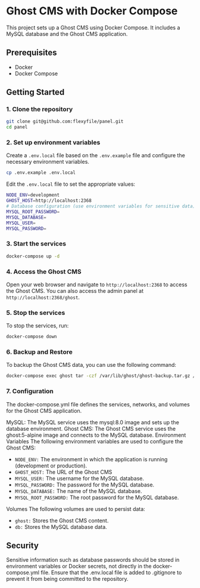 # Ghost CMS with Docker Compose

This project sets up a Ghost CMS using Docker Compose. It includes a MySQL database and the Ghost CMS application.

## Prerequisites

- Docker
- Docker Compose

## Getting Started

### 1. Clone the repository

```bash
git clone git@github.com:flexyfile/panel.git
cd panel
```

### 2. Set up environment variables

Create a `.env.local` file based on the `.env.example` file and configure the necessary environment variables.

```bash
cp .env.example .env.local
```

Edit the `.env.local` file to set the appropriate values:

```bash
NODE_ENV=development
GHOST_HOST=http://localhost:2368
# Database configuration (use environment variables for sensitive data)
MYSQL_ROOT_PASSWORD=
MYSQL_DATABASE=
MYSQL_USER=
MYSQL_PASSWORD=
```

### 3. Start the services

```bash
docker-compose up -d
```

### 4. Access the Ghost CMS

Open your web browser and navigate to `http://localhost:2368` to access the Ghost CMS. You can also access the admin panel at `http://localhost:2368/ghost`.

### 5. Stop the services

To stop the services, run:

```bash
docker-compose down
```

### 6. Backup and Restore

To backup the Ghost CMS data, you can use the following command:

```bash
docker-compose exec ghost tar -czf /var/lib/ghost/ghost-backup.tar.gz /var/lib/ghost/content
```

### 7. Configuration

The docker-compose.yml file defines the services, networks, and volumes for the Ghost CMS application.

MySQL: The MySQL service uses the mysql:8.0 image and sets up the database environment.
Ghost CMS: The Ghost CMS service uses the ghost:5-alpine image and connects to the MySQL database.
Environment Variables
The following environment variables are used to configure the Ghost CMS:

- `NODE_ENV:` The environment in which the application is running (development or production).
- `GHOST_HOST:` The URL of the Ghost CMS
- `MYSQL_USER:` The username for the MySQL database.
- `MYSQL_PASSWORD:` The password for the MySQL database.
- `MYSQL_DATABASE:` The name of the MySQL database.
- `MYSQL_ROOT_PASSWORD:` The root password for the MySQL database.

Volumes
The following volumes are used to persist data:

- `ghost:` Stores the Ghost CMS content.
- `db:` Stores the MySQL database data.

## Security

Sensitive information such as database passwords should be stored in environment variables or Docker secrets, not directly in the docker-compose.yml file.
Ensure that the .env.local file is added to .gitignore to prevent it from being committed to the repository.
